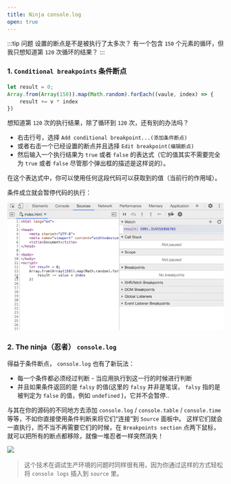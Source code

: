 ```yaml
---
title: Ninja console.log
open: true
---
```


:::tip 问题
设置的断点是不是被执行了太多次？
有一个包含 `150` 个元素的循环，但我只想知道第 `120` 次循环的结果？
:::

### 1. `Conditional breakpoints` 条件断点

``` javascript
let result = 0;
Array.from(Array(150)).map(Math.random).forEach((vaule, index) => {
    result += v * index
})
```

想知道第 `120` 次的执行结果，除了循环到 `120` 次，还有别的办法吗？

* 右击行号，选择 `Add conditional breakpoint...(添加条件断点)` 
* 或者右击一个已经设置的断点并且选择 `Edit breakpoint(编辑断点)` 
* 然后输入一个执行结果为 `true` 或者 `false` 的表达式（它的值其实不需要完全为 `true` 或者 `false` 尽管那个弹出框的描述是这样说的）。

在这个表达式中，你可以使用任何这段代码可以获取到的值（当前行的作用域）。

条件成立就会暂停代码的执行：

![](./_static/conditional_breakpoints.gif)

### 2. The ninja（忍者） `console.log` 

得益于条件断点， `console.log` 也有了新玩法：

* 每一个条件都必须经过判断 - 当应用执行到这一行的时候进行判断
* 并且如果条件返回的是 `falsy` 的值(这里的 `falsy` 并非是笔误， `falsy` 指的是被判定为 `false` 的值，例如 `undefined` )，它并不会暂停..

与其在你的源码的不同地方去添加 `console.log` / `console.table` / `console.time` 等等，不如你直接使用条件判断来将它们“连接”到 `Source` 面板中。
这样它们就会一直执行，而不当不再需要它们的时候，在 `Breakpoints section` 点两下鼠标，就可以把所有的断点都移除，就像一堆忍者一样突然消失！

![](./_static/ninjalog.gif)

> 这个技术在调试生产环境的问题时同样很有用，因为你通过这样的方式轻松将 `console logs` 插入到 `source` 里。
